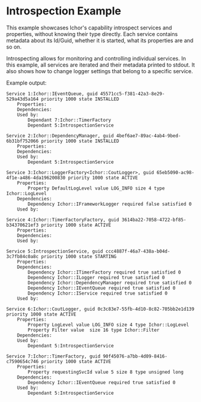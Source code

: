 # Introspection Example

This example showcases Ichor's capability introspect services and properties, without knowing their type directly. Each service contains metadata about its Id/Guid, whether it is started, what its properties are and so on. 

Introspecting allows for monitoring and controlling individual services. In this example, all services are iterated and their metadata printed to stdout. It also shows how to change logger settings that belong to a specific service. 

Example output:

```text
Service 1:Ichor::IEventQueue, guid 45571cc5-f381-42a3-8e29-529a43d5a164 priority 1000 state INSTALLED
	Properties:
	Dependencies:
	Used by:
		Dependant 7:Ichor::TimerFactory
		Dependant 5:IntrospectionService

Service 2:Ichor::DependencyManager, guid 4bef6ae7-89ac-4ab4-9bed-6b31bf752066 priority 1000 state INSTALLED
	Properties:
	Dependencies:
	Used by:
		Dependant 5:IntrospectionService

Service 3:Ichor::LoggerFactory<Ichor::CoutLogger>, guid 65eb5090-ac98-4f1e-a486-4da196200830 priority 1000 state ACTIVE
	Properties:
		Property DefaultLogLevel value LOG_INFO size 4 type Ichor::LogLevel
	Dependencies:
		Dependency Ichor::IFrameworkLogger required false satisfied 0
	Used by:

Service 4:Ichor::TimerFactoryFactory, guid 3614ba22-7058-4722-bf85-b34370621ef3 priority 1000 state ACTIVE
	Properties:
	Dependencies:
	Used by:

Service 5:IntrospectionService, guid ccc4887f-46a7-438a-b04d-3c7fb84c0a8c priority 1000 state STARTING
	Properties:
	Dependencies:
		Dependency Ichor::ITimerFactory required true satisfied 0
		Dependency Ichor::ILogger required true satisfied 0
		Dependency Ichor::DependencyManager required true satisfied 0
		Dependency Ichor::IEventQueue required true satisfied 0
		Dependency Ichor::IService required true satisfied 0
	Used by:

Service 6:Ichor::CoutLogger, guid 0c3c83e7-55fb-4d10-8c82-705bb2e1d139 priority 1000 state ACTIVE
	Properties:
		Property LogLevel value LOG_INFO size 4 type Ichor::LogLevel
		Property Filter value  size 16 type Ichor::Filter
	Dependencies:
	Used by:
		Dependant 5:IntrospectionService

Service 7:Ichor::TimerFactory, guid 90f45076-a7bb-4d09-8416-c7590654c746 priority 1000 state ACTIVE
	Properties:
		Property requestingSvcId value 5 size 8 type unsigned long
	Dependencies:
		Dependency Ichor::IEventQueue required true satisfied 0
	Used by:
		Dependant 5:IntrospectionService

```
